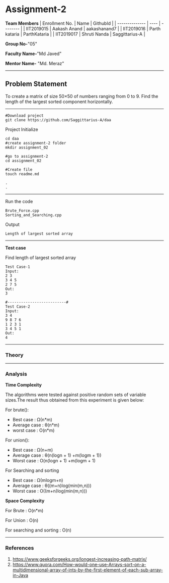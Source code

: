 # Assignment-2

**Team Members**
|   Enrollment No.  |   Name   | GithubId |
|   --------------  |   ----   | -------- |
|    IIT2019015  |   Aakash Anand | aakashanand7 |
|    IIT2019016  |   Parth kataria | ParthKataria | 
|    IIT2019017  |   Shruti Nanda | Saggittarius-A  |

**Group No-**"05"

**Faculty Name-**"Md Javed"

**Mentor Name-** "Md. Meraz"

---
## Problem Statement
To create a matrix of size 50×50 of numbers ranging from 0 to 9.
Find the length of the largest sorted component horizontally.


---

```
#Download project
git clone https://github.com/Saggittarius-A/daa 
```
Project Initialize 
```
cd daa
#create assignment-2 folder
mkdir assignment_02

#go to assignment-2
cd assignment_02

#Create file
touch readme.md

.
.
```
---

Run the code
```
Brute_Force.cpp
Sorting_and_Searching.cpp
```
Output
```
Length of largest sorted array
```
---

**Test case**

Find length of largest sorted array
```
Test Case-1
Input:
2 3
3 4 5 
2 7 5
Out:
3

#--------------------------#
Test Case-2
Input: 
3 4
9 8 7 6
1 2 3 1
3 4 5 1
Out:
4
```

---

### Theory


---

### Analysis

**Time Complexity**

The algorithms were tested against positive random sets of variable sizes.The result thus obtained from this experiment is given below:

For brute():

- Best case : Ω(n*m)
- Average case : θ(n*m)
- worst case : O(n*m)

For union():

- Best case : Ω(n+m)
- Average case : θ(n(logn + 1) +m(logm + 1))
- Worst case : O(n(logn + 1) +m(logm + 1)


For Searching and sorting

- Best case : Ω(mlogm+n)
- Average case : θ((m+n)log(min(m,n)))
- Worst case : O((m+n)log(min(m,n)))



**Space Complexity**

For Brute : O(n*m)

For Union : O(n)

For searching and sorting : O(n)

---

### References

1. https://www.geeksforgeeks.org/longest-increasing-path-matrix/
2. https://www.quora.com/How-would-one-use-Arrays-sort-on-a-multidimensional-array-of-ints-by-the-first-element-of-each-sub-array-in-Java


